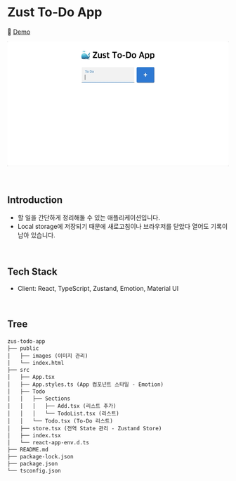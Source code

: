 # Zust To-Do App

📎 [Demo](https://fromnowwon.github.io/zust-todo-app/)

![](./public/images/zust-todo-app.gif)

<br/>

## Introduction
- 할 일을 간단하게 정리해둘 수 있는 애플리케이션입니다.
- Local storage에 저장되기 때문에 새로고침이나 브라우저를 닫았다 열어도 기록이 남아 있습니다.

<br/>

## Tech Stack
- Client: React, TypeScript, Zustand, Emotion, Material UI

<br/>

## Tree
```
zus-todo-app
├── public
│   ├── images (이미지 관리)
│   └── index.html
├── src
│   ├── App.tsx
│   ├── App.styles.ts (App 컴포넌트 스타일 - Emotion)
│   ├── Todo
│   │   ├── Sections
│   │   │   ├── Add.tsx (리스트 추가)
│   │   │   └── TodoList.tsx (리스트)
│   │   └── Todo.tsx (To-Do 리스트)
│   ├── store.tsx (전역 State 관리 - Zustand Store)
│   ├── index.tsx
│   └── react-app-env.d.ts
├── README.md
├── package-lock.json
├── package.json
└── tsconfig.json
```
